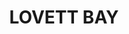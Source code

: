 ---
lastmod: '2025-04-06T06:05:20+00:00'
latitude: -33.642202
layout: suburb
longitude: 151.278293
postcode: '2105'
state: NSW
title: LOVETT BAY
url: /nsw/lovett-bay/
---